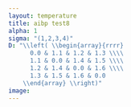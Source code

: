 ```yaml
---
layout: temperature
title: aibp test8
alpha: 1
sigma: "(1,2,3,4)"
D: "\\left( \\begin{array}{rrrr}
      0.0 & 1.1 & 1.2 & 1.3 \\\\
      1.1 & 0.0 & 1.4 & 1.5 \\\\
      1.2 & 1.4 & 0.0 & 1.6 \\\\
      1.3 & 1.5 & 1.6 & 0.0
    \\end{array} \\right)"
image:
---
```


<!-- Javascript: -->
<script type="text/javascript">
  draw("demoDat.tsv","tau","#multilinePlot");
</script>
